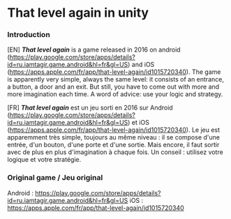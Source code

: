 # That level again in unity
### Introduction
[EN] ***That level again*** is a game released in 2016 on android (https://play.google.com/store/apps/details?id=ru.iamtagir.game.android&hl=fr&gl=US) and iOS (https://apps.apple.com/fr/app/that-level-again/id1015720340). The game is apparently very simple, always the same level: it consists of an entrance, a button, a door and an exit. But still, you have to come out with more and more imagination each time. A word of advice: use your logic and strategy.

[FR] ***That level again*** est un jeu sorti en 2016 sur Android (https://play.google.com/store/apps/details?id=ru.iamtagir.game.android&hl=fr&gl=US) et iOS (https://apps.apple.com/fr/app/that-level-again/id1015720340). Le jeu est apparemment très simple, toujours au même niveau : il se compose d'une entrée, d'un bouton, d'une porte et d'une sortie. Mais encore, il faut sortir avec de plus en plus d'imagination à chaque fois. Un conseil : utilisez votre logique et votre stratégie.

### Original game / Jeu original
Android : https://play.google.com/store/apps/details?id=ru.iamtagir.game.android&hl=fr&gl=US
iOS : https://apps.apple.com/fr/app/that-level-again/id1015720340

